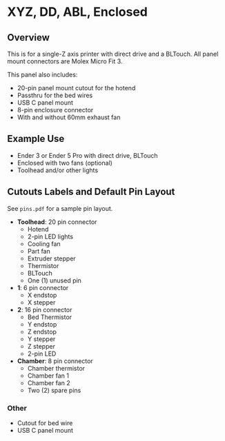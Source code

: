 # XYZ, DD, ABL, Enclosed

## Overview

This is for a single-Z axis printer with direct drive and a BLTouch. All panel mount connectors are Molex Micro Fit 3.

This panel also includes:

- 20-pin panel mount cutout for the hotend
- Passthru for the bed wires
- USB C panel mount
- 8-pin enclosure connector
- With and without 60mm exhaust fan

## Example Use

- Ender 3 or Ender 5 Pro with direct drive, BLTouch
- Enclosed with two fans (optional)
- Toolhead and/or other lights

## Cutouts Labels and Default Pin Layout

See `pins.pdf` for a sample pin layout.

- **Toolhead**: 20 pin connector
  - Hotend
  - 2-pin LED lights
  - Cooling fan
  - Part fan
  - Extruder stepper
  - Thermistor
  - BLTouch
  - One (1) unused pin
- **1**: 6 pin connector
  - X endstop
  - X stepper
- **2**: 16 pin connector
  - Bed Thermistor
  - Y endstop
  - Z endstop
  - Y stepper
  - Z stepper
  - 2-pin LED
- **Chamber**: 8 pin connector
  - Chamber thermistor
  - Chamber fan 1
  - Chamber fan 2
  - Two (2) spare pins

### Other

- Cutout for bed wire
- USB C panel mount